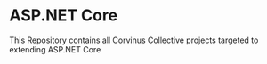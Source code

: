 # ASP.NET Core
This Repository contains all Corvinus Collective projects targeted to extending ASP.NET Core
